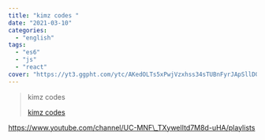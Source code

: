 ```yaml
---
title: "kimz codes "
date: "2021-03-10"
categories:
  - "english"
tags:
  - "es6"
  - "js"
  - "react"
cover: "https://yt3.ggpht.com/ytc/AKedOLTs5xPwjVzxhss34sTUBnFyrJApSllD0pa3oQaOhw=s88-c-k-c0x00ffffff-no-rj"
---
```


> kimz codes
>
> [kimz codes ](https://www.youtube.com/channel/UC-MNF_TXywelItd7M8d-uHA/playlists)

https://www.youtube.com/channel/UC-MNF\_TXywelItd7M8d-uHA/playlists
